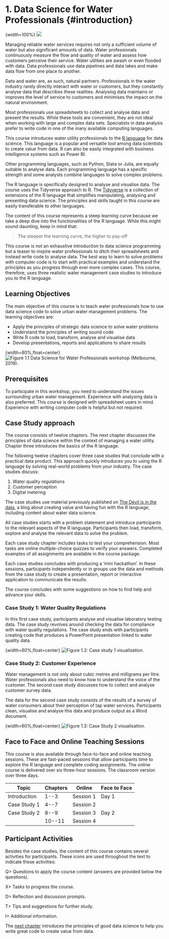 # 1. Data Science for Water Professionals {#introduction}
{width=100%}
![](resources/01_introduction/r4h2o_logo.jpg)

Managing reliable water services requires not only a sufficient volume of water but also significant amounts of data. Water professionals continuously measure the flow and quality of water and assess how customers perceive their service. Water utilities are awash or even flooded with data. Data professionals use data pipelines and data lakes and make data flow from one place to another.

Data and water are, as such, natural partners. Professionals in the water industry rarely directly interact with water or customers, but they constantly analyse data that describes these realities. Analysing data maintains or improves the level of service to customers and minimises the impact on the natural environment.

Most professionals use spreadsheets to collect and analyse data and present the results. While these tools are convenient, they are not ideal when working with large and complex data sets. Specialists in data analysis prefer to write code in one of the many available computing languages.

This course introduces water utility professionals to the [R language](https://www.r-project.org/) for data science. This language is a popular and versatile tool among data scientists to create value from data. R can also be easily integrated with business intelligence systems such as Power BI.

Other programming languages, such as Python, Stata or Julia, are equally suitable to analyse data. Each programming language has a specific strength and some analysts combine languages to solve complex problems. 

The R language is specifically designed to analyse and visualise data. The course uses the Tidyverse approach to R. The [Tidyverse](https://tidyverse.org/) is a collection of extensions of the R language that simplifies manipulating, analysing and presenting data science. The principles and skills taught in this course are easily transferable to other languages.

The content of this course represents a steep learning curve because we take a deep dive into the functionalities of the R language. While this might sound daunting, keep in mind that: 

> The steeper the learning curve, the higher to pay-off

This course is not an exhaustive introduction to data science programming but a teaser to inspire water professionals to ditch their spreadsheets and instead write code to analyse data. The best way to learn to solve problems with computer code is to start with practical examples and understand the principles as you progress through ever more complex cases. This course, therefore, uses three realistic water management case studies to introduce you to the R language.

## Learning Objectives
The main objective of this course is to teach water professionals how to use data science code to solve urban water management problems. The learning objectives are:

* Apply the principles of strategic data science to solve water problems
* Understand the principles of writing sound code
* Write R code to load, transform, analyse and visualise data
* Develop presentations, reports and applications to share results

{width=80%,float=center}
![Figure 1.1 Data Science for Water Professionals workshop (Melbourne, 2019).](resources/01_introduction/2019_workshop_melbourne.jpg)

## Prerequisites
To participate in this workshop, you need to understand the issues surrounding urban water management. Experience with analysing data is also preferred. This course is designed with spreadsheet users in mind. Experience with writing computer code is helpful but not required.

## Case Study approach
The course consists of twelve chapters. The next chapter discusses the principles of data science within the context of managing a water utility. Chapter three introduces the basics of the R language. 

The following twelve chapters cover three case studies that conclude with a practical data product. This approach quickly introduces you to using the R language by solving real-world problems from your industry. The case studies discuss:

1. Water quality regulations
2. Customer perception
3. Digital metering

The case studies use material previously published on [The Devil is in the data](https://lucidmanager.org/tags/hydroinformatics/), a blog about creating value and having fun with the R language, including content about water data science.

All case studies starts with a problem statement and introduce participants to the relevant aspects of the R language. Participants then load, transform, explore and analyse the relevant data to solve the problem.

Each case study chapter includes tasks to test your comprehension. Most tasks are online multiple-choice quizzes to verify your answers. Completed examples of all assignments are available in the course package.

Each case studies concludes with producing a ’mini hackathon’. In these sessions, participants independently or in groups use the data and methods from the case study to create a presentation, report or interactive application to communicate the results.

The course concludes with some suggestions on how to find help and advance your skills.

### Case Study 1: Water Quality Regulations
In this first case study, participants analyse and visualise laboratory testing data. The case study revolves around checking the data for compliance with water quality regulations. The case study ends with participants creating code that produces a PowerPoint presentation linked to water quality data.

{width=60%,float=center}
![Figure 1.2: Case study 1 visualisation.](resources/06_visualisation/boxplot.png)

### Case Study 2: Customer Experience
Water management is not only about cubic metres and milligrams per litre. Water professionals also need to know how to understand the voice of the customer. The second case study discusses how to collect and analyse customer survey data. 

The data for the second case study consists of the results of a survey of water consumers about their perception of tap water services. Participants clean, visualise and analyse this data and produce output as a Word document.

{width=60%,float=center}
![Figure 1.3: Case Study 2 visualisation.](resources/10_surveys/pii_dendogram.png)

## Face to Face and Online Teaching Sessions
This course is also available through face-to-face and online teaching sessions. These are fast-paced sessions that allow participants time to explore the R language and complete coding assignments. The online course is delivered over six three-hour sessions. The classroom version over three days.

| Topic        | Chapters | Online    | Face to Face |
|--------------|----------|-----------|--------------|
| Introduction | 1--3     | Session 1 | Day 1        |
| Case Study 1 | 4--7     | Session 2 |              |
| Case Study 2 | 8--9     | Session 3 | Day 2        |
|              | 10--11   | Session 4 |              |

## Participant Activities
Besides the case studies, the content of this course contains several activities for participants. These icons are used throughout the text to indicate these activities:

Q> Questions to apply the course content (answers are provided below the questions).

X> Tasks to progress the course.

D> Reflection and discussion prompts.

T> Tips and suggestions for further study.

I> Additional information.

The [next chapter](#datascience) introduces the principles of good data science to help you write great code to create value from data.
